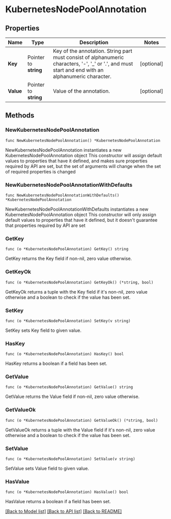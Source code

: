 # KubernetesNodePoolAnnotation

## Properties

Name | Type | Description | Notes
------------ | ------------- | ------------- | -------------
**Key** | Pointer to **string** | Key of the annotation. String part must consist of alphanumeric characters, &#39;-&#39;, &#39;_&#39; or &#39;.&#39;, and must start and end with an alphanumeric character. | [optional] 
**Value** | Pointer to **string** | Value of the annotation. | [optional] 

## Methods

### NewKubernetesNodePoolAnnotation

`func NewKubernetesNodePoolAnnotation() *KubernetesNodePoolAnnotation`

NewKubernetesNodePoolAnnotation instantiates a new KubernetesNodePoolAnnotation object
This constructor will assign default values to properties that have it defined,
and makes sure properties required by API are set, but the set of arguments
will change when the set of required properties is changed

### NewKubernetesNodePoolAnnotationWithDefaults

`func NewKubernetesNodePoolAnnotationWithDefaults() *KubernetesNodePoolAnnotation`

NewKubernetesNodePoolAnnotationWithDefaults instantiates a new KubernetesNodePoolAnnotation object
This constructor will only assign default values to properties that have it defined,
but it doesn't guarantee that properties required by API are set

### GetKey

`func (o *KubernetesNodePoolAnnotation) GetKey() string`

GetKey returns the Key field if non-nil, zero value otherwise.

### GetKeyOk

`func (o *KubernetesNodePoolAnnotation) GetKeyOk() (*string, bool)`

GetKeyOk returns a tuple with the Key field if it's non-nil, zero value otherwise
and a boolean to check if the value has been set.

### SetKey

`func (o *KubernetesNodePoolAnnotation) SetKey(v string)`

SetKey sets Key field to given value.

### HasKey

`func (o *KubernetesNodePoolAnnotation) HasKey() bool`

HasKey returns a boolean if a field has been set.

### GetValue

`func (o *KubernetesNodePoolAnnotation) GetValue() string`

GetValue returns the Value field if non-nil, zero value otherwise.

### GetValueOk

`func (o *KubernetesNodePoolAnnotation) GetValueOk() (*string, bool)`

GetValueOk returns a tuple with the Value field if it's non-nil, zero value otherwise
and a boolean to check if the value has been set.

### SetValue

`func (o *KubernetesNodePoolAnnotation) SetValue(v string)`

SetValue sets Value field to given value.

### HasValue

`func (o *KubernetesNodePoolAnnotation) HasValue() bool`

HasValue returns a boolean if a field has been set.


[[Back to Model list]](../README.md#documentation-for-models) [[Back to API list]](../README.md#documentation-for-api-endpoints) [[Back to README]](../README.md)


